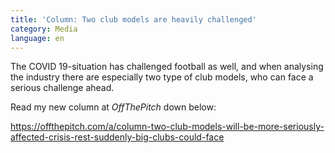 ```yaml
---
title: 'Column: Two club models are heavily challenged'
category: Media
language: en
---
```

The COVID 19-situation has challenged football as well, and when analysing the industry there are especially two type of club models, who can face a serious challenge ahead.

Read my new column at _OffThePitch_ down below:

<https://offthepitch.com/a/column-two-club-models-will-be-more-seriously-affected-crisis-rest-suddenly-big-clubs-could-face>
